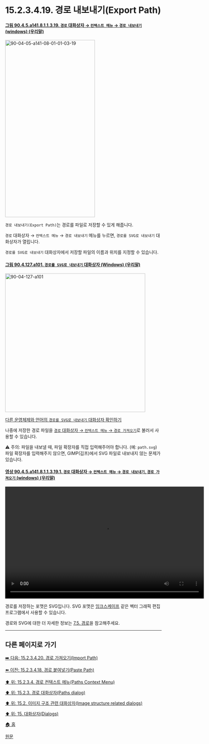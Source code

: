 # 15.2.3.4.19. 경로 내보내기(Export Path)

<a id="90-04-05-a141-08-01-01-03-19"></a>

#### [그림 90.4.5.a141.8.1.1.3.19. `경로` 대화상자 → `컨텍스트 메뉴` → `경로 내보내기` (windows) (우리말)](./90-04-0005-paths.md#90-04-05-a141-08-01-01-03-19)
<img width="289" height="570" alt="90-04-05-a141-08-01-01-03-19" src="https://github.com/wonder13662/gimp/assets/15767104/2937365e-13ff-4bb8-a9d8-eb5a8bc17eaf" />

`경로 내보내기(Export Path)`는 경로를 파일로 저장할 수 있게 해줍니다.

`경로` 대화상자 → `컨텍스트 메뉴` → `경로 내보내기` 메뉴를 누르면, `경로를 SVG로 내보내기` 대화상자가 열립니다.

`경로를 SVG로 내보내기` 대화상자에서 저장할 파일의 이름과 위치를 지정할 수 있습니다.

<a id="90-04-127-a101"></a>

#### [그림 90.4.127.a101. `경로를 SVG로 내보내기` 대화상자 (Windows) (우리말)](./90-04-0127-export_path_to_svg.md#90-04-127-a101)
<img width="451" height="446" alt="90-04-127-a101" src="https://github.com/wonder13662/gimp/assets/15767104/f90cdc4d-4e3a-46fe-a5e6-26bc5715f672" />

[다른 운영체제와 언어의 `경로를 SVG로 내보내기` 대화상자 확인하기](./90-04-0127-export_path_to_svg.md#90-04-127-a102)

나중에 저장한 경로 파일을 [`경로` 대화상자 → `컨텍스트 메뉴` → `경로 가져오기`](./15-02-03-04-20-import_path.md)로 불러서 사용할 수 있습니다.

⚠️ 주의: 파일을 내보낼 때, 파일 확장자를 직접 입력해주어야 합니다. (예: `path.svg`) 파일 확장자를 입력해주지 않으면, GIMP(김프)에서 SVG 파일로 내보내지 않는 문제가 있습니다.

<a id="90-04-05-a141-08-01-01-03-19-01"></a>

#### [영상 90.4.5.a141.8.1.1.3.19.1. `경로` 대화상자 → `컨텍스트 메뉴` → `경로 내보내기`, `경로 가져오기` (windows) (우리말)](./90-04-0005-paths.md#90-04-05-a141-08-01-01-03-19-01)
<video controls="controls" width="640" height="360" src="https://github.com/wonder13662/gimp/assets/15767104/df922589-057d-4041-b696-542986156de5"></video>

경로를 저장하는 포맷은 SVG입니다. SVG 포맷은 [잉크스케이프](https://inkscape.org/) 같은 벡터 그래픽 편집 프로그램에서 사용할 수 있습니다.

경로와 SVG에 대한 더 자세한 정보는 [7.5. 경로](./07-05-00-paths.md)을 참고해주세요.

***

## 다른 페이지로 가기

[➡️ 다음: 15.2.3.4.20. 경로 가져오기(Import Path)](./15-02-03-04-20-import_path.md)

[⬅️ 이전: 15.2.3.4.18. 경로 붙여넣기(Paste Path)](./15-02-03-04-18-paste_path.md)

[⬆️ 위: 15.2.3.4. 경로 컨텍스트 메뉴(Paths Context Menu)](./15-02-03-04-00-paths_context_menu.md)

[⬆️ 위: 15.2.3. 경로 대화상자(Paths dialog)](./15-02-03-00-paths-dialog.md)

[⬆️ 위: 15.2. 이미지 구조 관련 대화상자(Image structure related dialogs)](./15-02-00-image-structure-related-dialogs.md)

[⬆️ 위: 15. 대화상자(Dialogs)](./15-00-dialogs.md)

[🏠 홈](./00-home.md)

[원문](https://docs.gimp.org/2.10/ko/gimp-path-dialog.html#gimp-concepts-paths-menu)